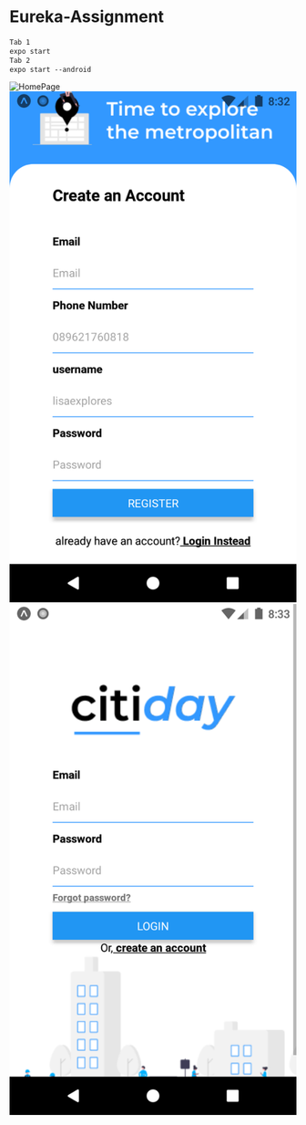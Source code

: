 # Eureka-Assignment
```
Tab 1
expo start
Tab 2
expo start --android
```
![HomePage](https://raw.githubusercontent.com/NeurologiaLogic/Eureka-Assignment/master/Screenshoot/HomePage.png|width=400px)
![RegisterPage](https://raw.githubusercontent.com/NeurologiaLogic/Eureka-Assignment/master/Screenshoot/RegisterPage.png)
![LoginPage](https://raw.githubusercontent.com/NeurologiaLogic/Eureka-Assignment/master/Screenshoot/LoginPage.png)

